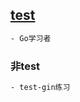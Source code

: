 ## [test](https://github.com/zhl6522/test-gin/tree/master/test)
```bash
- Go学习者
```
### 非test
```bash
- test-gin练习
```
